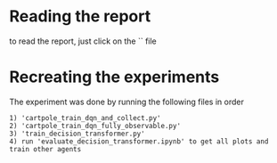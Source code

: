 # Reading the report

to read the report, just click on the `` file

# Recreating the experiments
The experiment was done by running the following files in order

    1) 'cartpole_train_dqn_and_collect.py'
    2) 'cartpole_train_dqn_fully_observable.py'
    3) 'train_decision_transformer.py'
    4) run 'evaluate_decision_transformer.ipynb' to get all plots and train other agents


    
